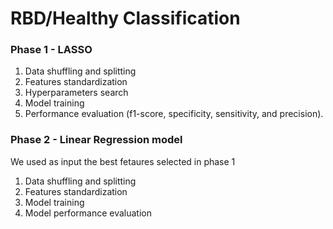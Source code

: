 # RBD/Healthy Classification

### Phase 1 - LASSO

  1. Data shuffling and splitting
  2. Features standardization 
  3. Hyperparameters search
  4. Model training
  6. Performance evaluation (f1-score, specificity, sensitivity, and precision). 

### Phase 2 - Linear Regression model

  We used as input the best fetaures selected in phase 1

  1. Data shuffling and splitting
  2. Features standardization 
  3. Model training 
  4. Model performance evaluation

